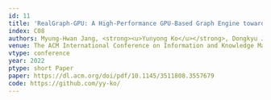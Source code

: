 ```yaml
---
id: 11 
title: 'RealGraph-GPU: A High-Performance GPU-Based Graph Engine toward Large-Scale Real-World Network Analysis'
index: C08
authors: Myung-Hwan Jang, <strong><u>Yunyong Ko</u></strong>, Dongkyu Jeong, Jeong-Min Park, and Sang-Wook Kim
venue: The ACM International Conference on Information and Knowledge Management (<strong>ACM CIKM</strong>)
vtype: conference
year: 2022
ptype: short Paper
paper: https://dl.acm.org/doi/pdf/10.1145/3511808.3557679
code: https://github.com/yy-ko/
---
```


